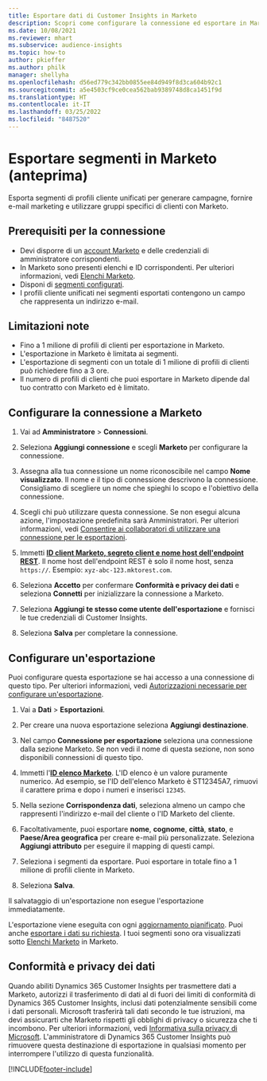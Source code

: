 ```yaml
---
title: Esportare dati di Customer Insights in Marketo
description: Scopri come configurare la connessione ed esportare in Marketo.
ms.date: 10/08/2021
ms.reviewer: mhart
ms.subservice: audience-insights
ms.topic: how-to
author: pkieffer
ms.author: philk
manager: shellyha
ms.openlocfilehash: d56ed779c342bb0855ee84d949f8d3ca604b92c1
ms.sourcegitcommit: a5e4503cf9ce0cea562bab9389748d8ca1451f9d
ms.translationtype: HT
ms.contentlocale: it-IT
ms.lasthandoff: 03/25/2022
ms.locfileid: "8487520"
---
```

# <a name="export-segments-to-marketo-preview"></a>Esportare segmenti in Marketo (anteprima)

Esporta segmenti di profili cliente unificati per generare campagne, fornire e-mail marketing e utilizzare gruppi specifici di clienti con Marketo.

## <a name="prerequisites-for-connection"></a>Prerequisiti per la connessione

-   Devi disporre di un [account Marketo](https://login.marketo.com/) e delle credenziali di amministratore corrispondenti.
-   In Marketo sono presenti elenchi e ID corrispondenti. Per ulteriori informazioni, vedi [Elenchi Marketo](https://docs.marketo.com/display/public/DOCS/Understanding+Static+Lists).
-   Disponi di [segmenti configurati](segments.md).
-   I profili cliente unificati nei segmenti esportati contengono un campo che rappresenta un indirizzo e-mail.

## <a name="known-limitations"></a>Limitazioni note

- Fino a 1 milione di profili di clienti per esportazione in Marketo.
- L'esportazione in Marketo è limitata ai segmenti.
- L'esportazione di segmenti con un totale di 1 milione di profili di clienti può richiedere fino a 3 ore. 
- Il numero di profili di clienti che puoi esportare in Marketo dipende dal tuo contratto con Marketo ed è limitato.

## <a name="set-up-connection-to-marketo"></a>Configurare la connessione a Marketo

1. Vai ad **Amministratore** > **Connessioni**.

1. Seleziona **Aggiungi connessione** e scegli **Marketo** per configurare la connessione.

1. Assegna alla tua connessione un nome riconoscibile nel campo **Nome visualizzato**. Il nome e il tipo di connessione descrivono la connessione. Consigliamo di scegliere un nome che spieghi lo scopo e l'obiettivo della connessione.

1. Scegli chi può utilizzare questa connessione. Se non esegui alcuna azione, l'impostazione predefinita sarà Amministratori. Per ulteriori informazioni, vedi [Consentire ai collaboratori di utilizzare una connessione per le esportazioni](connections.md#allow-contributors-to-use-a-connection-for-exports).

1. Immetti **[ID client Marketo, segreto client e nome host dell'endpoint REST](https://developers.marketo.com/rest-api/authentication/)**. Il nome host dell'endpoint REST è solo il nome host, senza `https://`. Esempio: `xyz-abc-123.mktorest.com`. 

1. Seleziona **Accetto** per confermare **Conformità e privacy dei dati** e seleziona **Connetti** per inizializzare la connessione a Marketo.

1. Seleziona **Aggiungi te stesso come utente dell'esportazione** e fornisci le tue credenziali di Customer Insights.

1. Seleziona **Salva** per completare la connessione.

## <a name="configure-an-export"></a>Configurare un'esportazione

Puoi configurare questa esportazione se hai accesso a una connessione di questo tipo. Per ulteriori informazioni, vedi [Autorizzazioni necessarie per configurare un'esportazione](export-destinations.md#set-up-a-new-export).

1. Vai a **Dati** > **Esportazioni**.

1. Per creare una nuova esportazione seleziona **Aggiungi destinazione**.

1. Nel campo **Connessione per esportazione** seleziona una connessione dalla sezione Marketo. Se non vedi il nome di questa sezione, non sono disponibili connessioni di questo tipo.

1. Immetti l'**[ID elenco Marketo](https://docs.marketo.com/display/public/DOCS/Understanding+Static+Lists)**. L'ID elenco è un valore puramente numerico. Ad esempio, se l'ID dell'elenco Marketo è ST12345A7, rimuovi il carattere prima e dopo i numeri e inserisci `12345`. 

1. Nella sezione **Corrispondenza dati**, seleziona almeno un campo che rappresenti l'indirizzo e-mail del cliente o l'ID Marketo del cliente. 

1. Facoltativamente, puoi esportare **nome**, **cognome**, **città**, **stato**, e **Paese/Area geografica** per creare e-mail più personalizzate. Seleziona **Aggiungi attributo** per eseguire il mapping di questi campi.

1. Seleziona i segmenti da esportare. Puoi esportare in totale fino a 1 milione di profili cliente in Marketo.

1. Seleziona **Salva**.

Il salvataggio di un'esportazione non esegue l'esportazione immediatamente.

L'esportazione viene eseguita con ogni [aggiornamento pianificato](system.md#schedule-tab). Puoi anche [esportare i dati su richiesta](export-destinations.md#run-exports-on-demand). I tuoi segmenti sono ora visualizzati sotto [Elenchi Marketo](https://docs.marketo.com/display/public/DOCS/Understanding+Static+Lists) in Marketo.


## <a name="data-privacy-and-compliance"></a>Conformità e privacy dei dati

Quando abiliti Dynamics 365 Customer Insights per trasmettere dati a Marketo, autorizzi il trasferimento di dati al di fuori dei limiti di conformità di Dynamics 365 Customer Insights, inclusi dati potenzialmente sensibili come i dati personali. Microsoft trasferirà tali dati secondo le tue istruzioni, ma devi assicurarti che Marketo rispetti gli obblighi di privacy o sicurezza che ti incombono. Per ulteriori informazioni, vedi [Informativa sulla privacy di Microsoft](https://go.microsoft.com/fwlink/?linkid=396732).
L'amministratore di Dynamics 365 Customer Insights può rimuovere questa destinazione di esportazione in qualsiasi momento per interrompere l'utilizzo di questa funzionalità.


[!INCLUDE[footer-include](../includes/footer-banner.md)]
